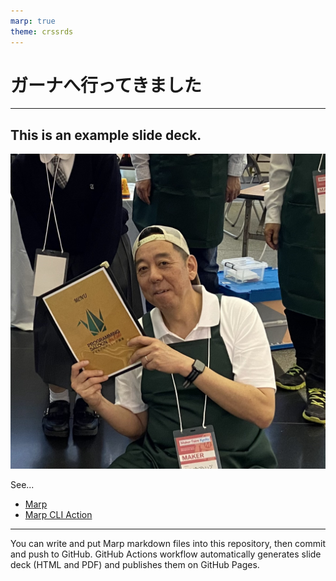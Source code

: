 ```yaml
---
marp: true
theme: crssrds
---
```


# ガーナへ行ってきました

---

## This is an example slide deck.

![w:300](images/profile.jpg)

See...

- [Marp](https://marp.app/)
- [Marp CLI Action](https://github.com/KoharaKazuya/marp-cli-action)

---

You can write and put Marp markdown files into this repository, then commit and push to GitHub.
GitHub Actions workflow automatically generates slide deck (HTML and PDF) and publishes them on GitHub Pages.
